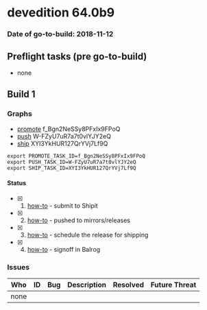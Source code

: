 # devedition 64.0b9

### Date of go-to-build: 2018-11-12

## Preflight tasks (pre go-to-build)
- none

## Build 1  

### Graphs
* [promote](https://tools.taskcluster.net/push-inspector/#/f_Bgn2NeSSy8PFxIx9FPoQ) f_Bgn2NeSSy8PFxIx9FPoQ
* [push](https://tools.taskcluster.net/push-inspector/#/W-FZyU7uR7a7t0vlYJY2eQ) W-FZyU7uR7a7t0vlYJY2eQ
* [ship](https://tools.taskcluster.net/push-inspector/#/XYI3YkHUR127QrYVj7Lf9Q) XYI3YkHUR127QrYVj7Lf9Q
```
export PROMOTE_TASK_ID=f_Bgn2NeSSy8PFxIx9FPoQ
export PUSH_TASK_ID=W-FZyU7uR7a7t0vlYJY2eQ
export SHIP_TASK_ID=XYI3YkHUR127QrYVj7Lf9Q
```


#### Status
- [x] 1.  [how-to](https://wiki.mozilla.org/Release:Release_Automation_on_Mercurial:Starting_a_Release#Submit_to_Ship_It)  - submit to Shipit
- [x] 2.  [how-to](https://github.com/mozilla-releng/releasewarrior-2.0/blob/master/docs/release-promotion/desktop/howto.md#push-artifacts-to-releases-directory)  - pushed to mirrors/releases
- [x] 3.  [how-to](https://github.com/mozilla-releng/releasewarrior-2.0/blob/master/docs/release-promotion/desktop/howto.md#ship-the-release)  - schedule the release for shipping
- [x] 4.  [how-to](https://github.com/mozilla-releng/releasewarrior-2.0/blob/master/docs/release-promotion/desktop/howto.md#obtain-sign-offs-for-changes)  - signoff in Balrog

### Issues
| Who                 | ID               | Bug                                                                 | Description                | Resolved                | Future Threat                |
| ------------------- | ---------------- | ------------------------------------------------------------------- | -------------------------- | ----------------------- | ---------------------------- |
| none | | | | | |

